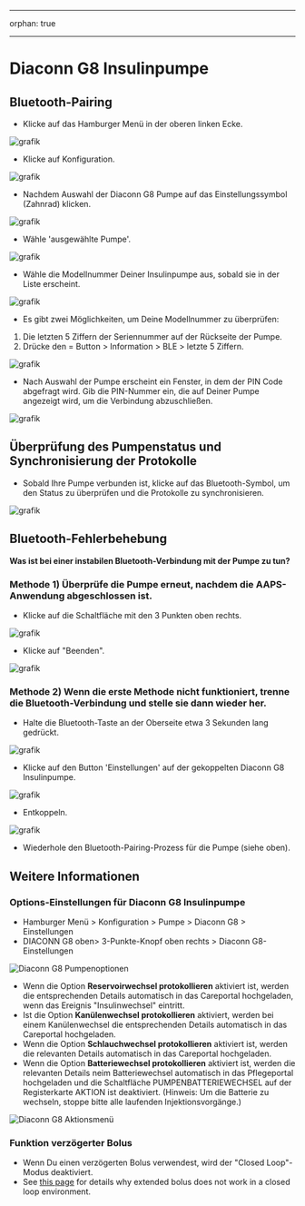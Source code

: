 - - -
orphan: true
- - -

# Diaconn G8 Insulinpumpe

## Bluetooth-Pairing

- Klicke auf das Hamburger Menü in der oberen linken Ecke.

![grafik](../images/DiaconnG8/DiaconnG8_01.jpg)

- Klicke auf Konfiguration.

![grafik](../images/DiaconnG8/DiaconnG8_02.jpg)

- Nachdem Auswahl der Diaconn G8 Pumpe auf das Einstellungssymbol (Zahnrad) klicken.

![grafik](../images/DiaconnG8/DiaconnG8_03.jpg)

- Wähle 'ausgewählte Pumpe'.

![grafik](../images/DiaconnG8/DiaconnG8_04.jpg)

- Wähle die Modellnummer Deiner Insulinpumpe aus, sobald sie in der Liste erscheint.

![grafik](../images/DiaconnG8/DiaconnG8_05.jpg)

- Es gibt zwei Möglichkeiten, um Deine Modellnummer zu überprüfen:

1. Die letzten 5 Ziffern der Seriennummer auf der Rückseite der Pumpe.
2. Drücke den = Button > Information > BLE > letzte 5 Ziffern.

![grafik](../images/DiaconnG8/DiaconnG8_06.jpg)

- Nach Auswahl der Pumpe erscheint ein Fenster, in dem der PIN Code abgefragt wird. Gib die PIN-Nummer ein, die auf Deiner Pumpe angezeigt wird, um die Verbindung abzuschließen.

 ![grafik](../images/DiaconnG8/DiaconnG8_07.jpg)

## Überprüfung des Pumpenstatus und Synchronisierung der Protokolle

- Sobald Ihre Pumpe verbunden ist, klicke auf das Bluetooth-Symbol, um den Status zu überprüfen und die Protokolle zu synchronisieren.

![grafik](../images/DiaconnG8/DiaconnG8_08.jpg)

## Bluetooth-Fehlerbehebung

**Was ist bei einer instabilen Bluetooth-Verbindung mit der Pumpe zu tun?**

### Methode 1) Überprüfe die Pumpe erneut, nachdem die AAPS-Anwendung abgeschlossen ist.

- Klicke auf die Schaltfläche mit den 3 Punkten oben rechts.

![grafik](../images/DiaconnG8/DiaconnG8_09.jpg)

- Klicke auf "Beenden".

![grafik](../images/DiaconnG8/DiaconnG8_10.jpg)

### Methode 2) Wenn die erste Methode nicht funktioniert, trenne die Bluetooth-Verbindung und stelle sie dann wieder her.

- Halte die Bluetooth-Taste an der Oberseite etwa 3 Sekunden lang gedrückt.

![grafik](../images/DiaconnG8/DiaconnG8_11.jpg)

- Klicke auf den Button 'Einstellungen' auf der gekoppelten Diaconn G8 Insulinpumpe.

![grafik](../images/DiaconnG8/DiaconnG8_12.jpg)

- Entkoppeln.

![grafik](../images/DiaconnG8/DiaconnG8_13.jpg)

- Wiederhole den Bluetooth-Pairing-Prozess für die Pumpe (siehe oben).

## Weitere Informationen

### Options-Einstellungen für Diaconn G8 Insulinpumpe

- Hamburger Menü > Konfiguration > Pumpe > Diaconn G8 > Einstellungen
- DIACONN G8 oben> 3-Punkte-Knopf oben rechts > Diaconn G8-Einstellungen

![Diaconn G8 Pumpenoptionen](../images/DiaconnG8/DiaconnG8_14.jpg)

- Wenn die Option **Reservoirwechsel protokollieren** aktiviert ist, werden die entsprechenden Details automatisch in das Careportal hochgeladen, wenn das Ereignis "Insulinwechsel" eintritt.
- Ist die Option **Kanülenwechsel protokollieren** aktiviert, werden bei einem Kanülenwechsel die entsprechenden Details automatisch in das Careportal hochgeladen.
- Wenn die Option **Schlauchwechsel protokollieren** aktiviert ist, werden die relevanten Details automatisch in das Careportal hochgeladen.
- Wenn die Option **Batteriewechsel protokollieren** aktiviert ist, werden die relevanten Details neim Batteriewechsel automatisch in das Pflegeportal hochgeladen und die Schaltfläche PUMPENBATTERIEWECHSEL auf der Registerkarte AKTION ist deaktiviert. (Hinweis: Um die Batterie zu wechseln, stoppe bitte alle laufenden Injektionsvorgänge.)

![Diaconn G8 Aktionsmenü](../images/DiaconnG8/DiaconnG8_15.jpg)

### Funktion verzögerter Bolus

- Wenn Du einen verzögerten Bolus verwendest, wird der "Closed Loop"-Modus deaktiviert.
- See [this page](#Extended-Carbs-why-extended-boluses-won-t-work-in-a-closed-loop-environment) for details why extended bolus does not work in a closed loop environment.

